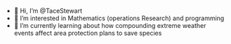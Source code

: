 - 👋 Hi, I’m @TaceStewart
- 👀 I’m interested in Mathematics (operations Research) and programming
- 🌱 I’m currently learning about how compounding extreme weather events affect area protection plans to save species

<!---
TaceStewart/TaceStewart is a ✨ special ✨ repository because its `README.md` (this file) appears on your GitHub profile.
You can click the Preview link to take a look at your changes.
--->
